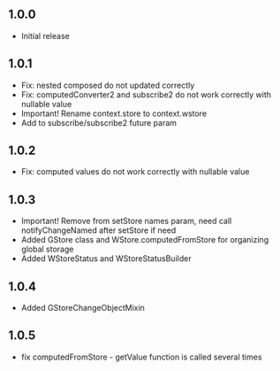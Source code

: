 ## 1.0.0

* Initial release

## 1.0.1

* Fix: nested composed do not updated correctly
* Fix: computedConverter2 and subscribe2 do not work correctly with nullable value
* Important! Rename context.store to context.wstore
* Add to subscribe/subscribe2 future param

## 1.0.2

* Fix: computed values do not work correctly with nullable value

## 1.0.3

* Important! Remove from setStore names param, need call notifyChangeNamed after setStore if need
* Added GStore class and WStore.computedFromStore for organizing global storage
* Added WStoreStatus and WStoreStatusBuilder

## 1.0.4

* Added GStoreChangeObjectMixin

## 1.0.5

* fix computedFromStore - getValue function is called several times